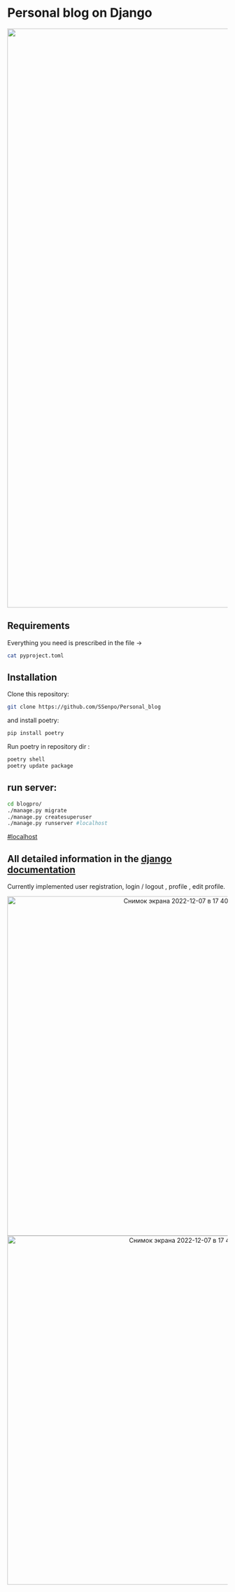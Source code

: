 # Personal blog on Django

<div align="center">
    <img width="1324" alt="Снимок экрана 2022-12-07 в 17 40 02" src="https://user-images.githubusercontent.com/90391143/206212492-f5632823-f773-4836-b211-7c3c75d0fdb9.png">
</div>

## Requirements

Everything you need is prescribed in the file ->

```bash
cat pyproject.toml
```

## Installation

Clone this repository:

```bash
git clone https://github.com/SSenpo/Personal_blog
```
and install poetry:
```bash
pip install poetry
```

Run poetry in repository dir :

```bash
poetry shell
poetry update package
```
<!-- <div align="center"> -->

<!-- </div> -->

## run server:

```bash
cd blogpro/
./manage.py migrate
./manage.py createsuperuser
./manage.py runserver #localhost
```
[#localhost](http://127.0.0.1:8000/)

## All detailed information in the [django documentation](https://docs.djangoproject.com/en/4.1/)

Currently implemented user registration, login / logout , profile , edit profile.

<div align="center">
<img width="776" alt="Снимок экрана 2022-12-07 в 17 40 53" src="https://user-images.githubusercontent.com/90391143/206213794-6cbf5d13-c3a2-4d12-99b8-9af3f3f5421e.png">
<img width="798" alt="Снимок экрана 2022-12-07 в 17 42 10" src="https://user-images.githubusercontent.com/90391143/206213863-ebd5250b-088b-4d2d-a829-0c2973dccc29.png">
</div>
